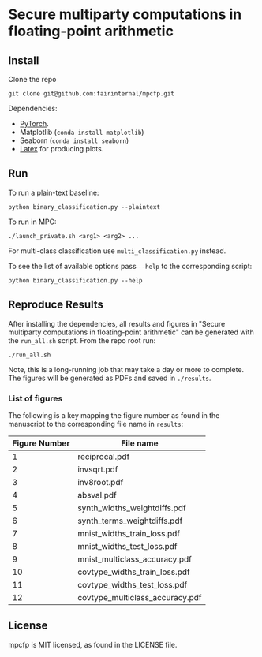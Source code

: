 # Secure multiparty computations in floating-point arithmetic

## Install

Clone the repo

```
git clone git@github.com:fairinternal/mpcfp.git
```

Dependencies:

- [PyTorch](https://pytorch.org/get-started/locally/).
- Matplotlib (`conda install matplotlib`)
- Seaborn (`conda install seaborn`)
- [Latex](https://www.latex-project.org/get/) for producing plots.

## Run


To run a plain-text baseline:

```
python binary_classification.py --plaintext
```

To run in MPC:

```
./launch_private.sh <arg1> <arg2> ...
```

For multi-class classification use `multi_classification.py` instead.

To see the list of available options pass `--help` to the corresponding script:

```
python binary_classification.py --help
```

## Reproduce Results

After installing the dependencies, all results and figures in "Secure
multiparty computations in floating-point arithmetic" can be generated with the
`run_all.sh` script. From the repo root run:

```
./run_all.sh
```

Note, this is a long-running job that may take a day or more to complete. The
figures will be generated as PDFs and saved in `./results`.


### List of figures

The following is a key mapping the figure number as found in the manuscript to
the corresponding file name in `results`:

|Figure Number | File name
| --- | --- 
| 1 | reciprocal.pdf
| 2 | invsqrt.pdf
| 3 | inv8root.pdf
| 4 | absval.pdf
| 5 | synth_widths_weightdiffs.pdf
| 6 | synth_terms_weightdiffs.pdf
| 7 | mnist_widths_train_loss.pdf
| 8 | mnist_widths_test_loss.pdf
| 9 | mnist_multiclass_accuracy.pdf
| 10 | covtype_widths_train_loss.pdf
| 11 | covtype_widths_test_loss.pdf
| 12 | covtype_multiclass_accuracy.pdf


## License

mpcfp is MIT licensed, as found in the LICENSE file.
